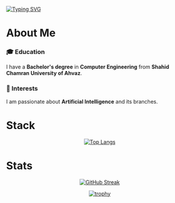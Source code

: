 [![Typing SVG](https://readme-typing-svg.demolab.com?font=Fira+Code&pause=1000&width=435&lines=Welcome+to+my+GitHub+account)](https://git.io/typing-svg)

# About Me

### 🎓 Education
I have a **Bachelor's degree** in **Computer Engineering** from **Shahid Chamran University of Ahvaz**.

### 🤖 Interests
I am passionate about **Artificial Intelligence** and its branches.

# Stack

<div align="center">

[![Top Langs](https://github-readme-stats.vercel.app/api/top-langs/?username=foadas&layout=pie&theme=dark)](https://github.com/anuraghazra/github-readme-stats)
</div>

# Stats

<div align="center">

[![GitHub Streak](https://github-readme-streak-stats.herokuapp.com?user=foadas&theme=dark)](https://git.io/streak-stats)

[![trophy](https://github-profile-trophy.vercel.app/?username=foadas&theme=onedark)](https://github.com/ryo-ma/github-profile-trophy)

</div>
